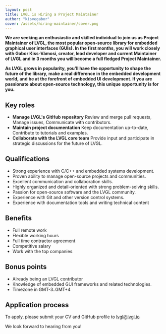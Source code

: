 ```yaml
---
layout: post
title: LVGL is Hiring a Project Maintainer 
author: "kisvegabor"
cover: /assets/hiring-maintainer/cover.png
---
```


**We are seeking an enthusiastic and skilled individual to join us as Project Maintainer of LVGL, the most popular open-source library for embedded graphical user interfaces (GUIs). In the first months, you will work closely with Gabor Kiss-Vámosi, creator, lead developer and current Maintainer of LVGL and in 3 months you will become a full fledged Project Maintainer.**

**As LVGL grows in popularity, you'll have the opportunity to shape the future of the library, make a real difference in the embedded development world, and be at the forefront of embedded UI development. If you are passionate about open-source technology, this unique opportunity is for you.**

## Key roles

- **Manage LVGL's GitHub repository** Review and merge pull requests, Manage issues, Communicate with contributors.
- **Maintain project documentation** Keep documentation up-to-date, Contribute to tutorials and examples. 
- **Collaborate with the LVGL core team** Provide input and participate in strategic discussions for the future of LVGL.

## Qualifications

- Strong experience with C/C++ and embedded systems development.
- Proven ability to manage open-source projects and communities.
- Excellent communication and collaboration skills.
- Highly organized and detail-oriented with strong problem-solving skills.
- Passion for open-source software and the LVGL community.
- Experience with Git and other version control systems.
- Experience with documentation tools and writing technical content

## Benefits

- Full remote work
- Flexible working hours
- Full time contractor agreement 
- Competitive salary
- Work with the top companies

## Bonus points

- Already being an LVGL contributor
- Knowledge of embedded GUI frameworks and related technologies.
- Timezone in GMT-3..GMT+4

## Application process

To apply, please submit your CV and GitHub profile to lvgl@lvgl.io 

We look forward to hearing from you!

